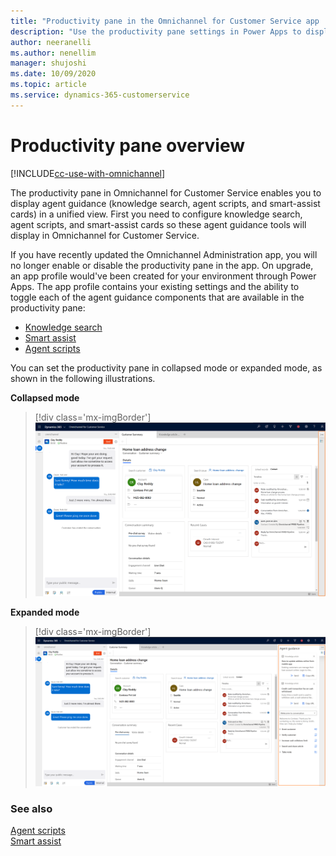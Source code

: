 ```yaml
---
title: "Productivity pane in the Omnichannel for Customer Service app | MicrosoftDocs"
description: "Use the productivity pane settings in Power Apps to display agent scripts and smart-assist cards for your agents in Omnichannel for Customer Service ."
author: neeranelli
ms.author: nenellim
manager: shujoshi
ms.date: 10/09/2020
ms.topic: article
ms.service: dynamics-365-customerservice
---
```


# Productivity pane overview

[!INCLUDE[cc-use-with-omnichannel](../includes/cc-use-with-omnichannel.md)]

The productivity pane in Omnichannel for Customer Service enables you to display agent guidance (knowledge search, agent scripts, and smart-assist cards) in a unified view. First you need to configure knowledge search, agent scripts, and smart-assist cards so these agent guidance tools will display in Omnichannel for Customer Service.

If you have recently updated the Omnichannel Administration app, you will no longer enable or disable the productivity pane in the app. On upgrade, an app profile would've been created for your environment through Power Apps. The app profile contains your existing settings and the ability to toggle each of the agent guidance components that are available in the productivity pane:

- [Knowledge search](knowledge-management-oc.md)
- [Smart assist](smart-assist.md)
- [Agent scripts](agent-scripts.md)

You can set the productivity pane in collapsed mode or expanded mode, as shown in the following illustrations.

**Collapsed mode**

> [!div class='mx-imgBorder']
> ![Productivity pane](media/productivity-pane-collapsed.PNG "Productivity pane in collapsed mode")

**Expanded mode**

> [!div class='mx-imgBorder']
> ![Productivity pane](media/productivity-pane-expanded.PNG "Productivity pane in expanded mode")

### See also

[Agent scripts](agent-scripts.md)<br>
[Smart assist](smart-assist.md)